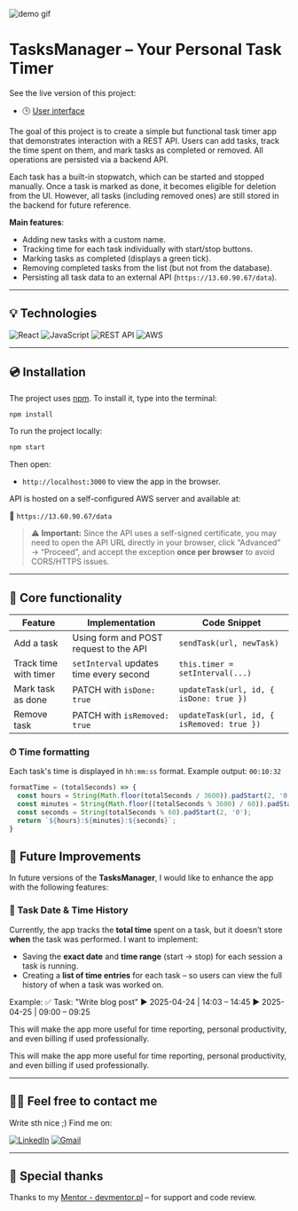 ![demo gif](./src/assets/demo-tasktimer.gif)

# TasksManager – Your Personal Task Timer

See the live version of this project:

- 🕒 [User interface](https://marrcelp.github.io/Task-Manager/)

The goal of this project is to create a simple but functional task timer app that demonstrates interaction with a REST API. Users can add tasks, track the time spent on them, and mark tasks as completed or removed. All operations are persisted via a backend API.

Each task has a built-in stopwatch, which can be started and stopped manually. Once a task is marked as done, it becomes eligible for deletion from the UI. However, all tasks (including removed ones) are still stored in the backend for future reference.

**Main features**:
- Adding new tasks with a custom name.
- Tracking time for each task individually with start/stop buttons.
- Marking tasks as completed (displays a green tick).
- Removing completed tasks from the list (but not from the database).
- Persisting all task data to an external API (`https://13.60.90.67/data`).

---

## 💡 Technologies

![React](https://img.shields.io/badge/React-20232A?style=for-the-badge&logo=react&logoColor=61DAFB)
![JavaScript](https://img.shields.io/badge/javascript-%23323330.svg?style=for-the-badge&logo=javascript&logoColor=%23F7DF1E)
![REST API](https://img.shields.io/badge/REST%20API-%23000000.svg?style=for-the-badge&logo=api&logoColor=white)
![AWS](https://img.shields.io/badge/AWS-%23FF9900.svg?style=for-the-badge&logo=amazon-aws&logoColor=white)

---

## 💿 Installation

The project uses [npm](https://www.npmjs.com/). To install it, type into the terminal:

```bash
npm install
```
To run the project locally:

```bash
npm start
```
Then open:

- `http://localhost:3000` to view the app in the browser.

API is hosted on a self-configured AWS server and available at:

🔗 `https://13.60.90.67/data`

> ⚠️ **Important:** Since the API uses a self-signed certificate, you may need to open the API URL directly in your browser, click “Advanced” → “Proceed”, and accept the exception **once per browser** to avoid CORS/HTTPS issues.

---

## 🔧 Core functionality

| Feature               | Implementation                                    | Code Snippet                           |
|-----------------------|----------------------------------------------------|----------------------------------------|
| Add a task            | Using form and POST request to the API            | `sendTask(url, newTask)`               |
| Track time with timer | `setInterval` updates time every second           | `this.timer = setInterval(...)`        |
| Mark task as done     | PATCH with `isDone: true`                         | `updateTask(url, id, { isDone: true })`|
| Remove task           | PATCH with `isRemoved: true`                      | `updateTask(url, id, { isRemoved: true })`|

### ⏱ Time formatting

Each task's time is displayed in `hh:mm:ss` format. Example output: `00:10:32`

```js
formatTime = (totalSeconds) => {
  const hours = String(Math.floor(totalSeconds / 3600)).padStart(2, '0');
  const minutes = String(Math.floor((totalSeconds % 3600) / 60)).padStart(2, '0');
  const seconds = String(totalSeconds % 60).padStart(2, '0');
  return `${hours}:${minutes}:${seconds}`;
}
```
## 🔮 Future Improvements

In future versions of the **TasksManager**, I would like to enhance the app with the following features:

### 📅 Task Date & Time History

Currently, the app tracks the **total time** spent on a task, but it doesn’t store **when** the task was performed. I want to implement:

- Saving the **exact date** and **time range** (start → stop) for each session a task is running.
- Creating a **list of time entries** for each task – so users can view the full history of when a task was worked on.

Example:
✅ Task: "Write blog post"
▶ 2025-04-24 | 14:03 – 14:45
▶ 2025-04-25 | 09:00 – 09:25

This will make the app more useful for time reporting, personal productivity, and even billing if used professionally.


This will make the app more useful for time reporting, personal productivity, and even billing if used professionally.

---

## 🙋‍♂️ Feel free to contact me

Write sth nice ;) Find me on:

[![LinkedIn](https://img.shields.io/badge/LinkedIn-%230077B5.svg?style=for-the-badge&logo=linkedin&logoColor=white)](https://www.linkedin.com/in/marcel-piaszczyk-200ba8181/)
[![Gmail](https://img.shields.io/badge/Gmail-%23D14836.svg?style=for-the-badge&logo=gmail&logoColor=white)](mailto:marcel.piaszczyk@gmail.com)

---

## 👏 Special thanks

Thanks to my [Mentor - devmentor.pl](https://devmentor.pl/) – for support and code review.
